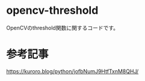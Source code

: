 # opencv-threshold
OpenCVのthreshold関数に関するコードです。

# 参考記事
https://kuroro.blog/python/jofbNumJ9HtfTxnM8QHJ/
